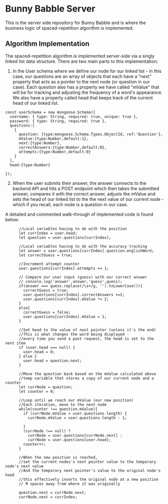 # Bunny Babble Server 

This is the server side repository for Bunny Babble and is where the business logic of spaced-repetition algorithm is implemented.

## Algorithm Implementation

The spaced-repetition algorithm is implemented server-side via a singly linked list data structure. There are two main parts to this implementation: 

1) In the User schema where we define our node for our linked list - in this case, our questions are an array of objects that each have a "next" property that acts as a pointer to the next node (or question in our case). Each question also has a property we have called "mValue" that will be for tracking and adjusting the frequency of a word's appearance. We also have a property called head that keeps track of the current head of our linked list. 

```
const userSchema = new mongoose.Schema({
  username: { type: String, required: true, unique: true },
  password: { type: String, required: true },
  questions:[
    {
      question: {type:mongoose.Schema.Types.ObjectId, ref:'Question'},
      mValue:{type:Number,default:1},
      next:{type:Number},
      correctAnswers:{type:Number,default:0},
      attempts:{type:Number,default:0}
    }
  ],
  head:{type:Number}

});
```

2)  When the user submits their answer, the answer connects to the backend API and hits a POST endpoint which then takes the submitted answer, compares it with the correct answer, adjusts the mValue and sets the head of our linked list to the the next value of our current node - which if you recall, each node is a question in our case.

A detailed and commented walk-through of implemented code is found below:

```
      //Local variables having to do with the position
      let currIndex = user.head;
      let question = user.questions[currIndex];

      //Local variables having to do with the accuracy tracking
      let answer = user.questions[currIndex].question.englishWord;
      let correctGuess = true;

      //Increment attempt counter
      user.questions[currIndex].attempts += 1;

      // Compare our user input (guess) with our correct answer
      // console.log('answer',answer,'guess',guess); 
      if(answer === guess.replace(/\s+/g, '').toLowerCase()){
        correctGuess = true;
        user.questions[currIndex].correctAnswers +=1;
        user.questions[currIndex].mValue *= 2;
      }
      else{
        correctGuess = false;
        user.questions[currIndex].mValue = 1;
      }

      //Set head to the value of next pointer (unless it's the end)
      //This is what changes the word being displayed -
      //every time you send a post request, the head is set to the next item
      if (user.head === null) {
        user.head = 0;
      } else {
        user.head = question.next;
      }

      //Move the question back based on the mValue calculated above
      //temp variable that stores a copy of our current node and a counter
      let currNode = question;
      let counter = 0;

      //Loop until we reach our mValue (our new position)
      //Each iteration, move to the next node 
      while(counter !== question.mValue){
        if (currNode.mValue > user.questions.length) {
          currNode.mValue = user.questions.length - 1;
       
        }
        (currNode !== null) ?
          currNode = user.questions[currNode.next] : 
          currNode = user.questions[user.head];
        counter++;
      }
      
      //When the new position is reached, 
      //set the current nodes's next pointer value to the temporary node's next value
      //And the temporary next pointer's value to the original node's head
      //this effectively inserts the original node at a new position 
      // M spaces away from where it was originally
    
      question.next = currNode.next;
      currNode.next = currIndex;
```


